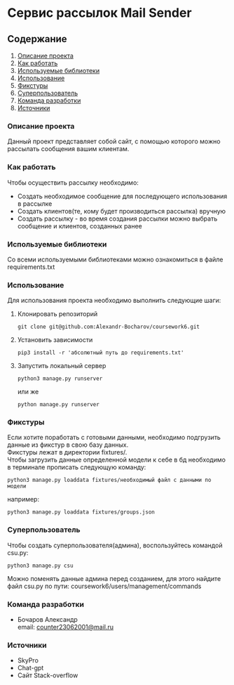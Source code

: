 # Сервис рассылок Mail Sender

## Содержание  
1. [Описание проекта](#Описание-проекта)
2. [Как работать](#Как-работать)
3. [Используемые библиотеки](#Используемые-библиотеки)
4. [Использование](#Использование)
5. [Фикстуры](#Фикстуры)
6. [Суперпользователь](#Суперпользователь)
7. [Команда разработки](#Команда-разработки)
8. [Источники](#Источники)

### Описание проекта  
Данный проект представляет собой сайт, с помощью которого можно рассылать сообщения вашим клиентам.  

### Как работать  
Чтобы осуществить рассылку необходимо:  
- Создать необходимое сообщение для последующего использования в рассылке  
- Создать клиентов(те, кому будет производиться рассылка) вручную  
- Создать рассылку - во время создания рассылки можно выбрать сообщение и клиентов, созданных ранее  

### Используемые библиотеки  
Со всеми используемыми библиотеками можно ознакомиться в файле requirements.txt  

### Использование  
Для использования проекта необходимо выполнить следующие шаги:  
1. Клонировать репозиторий  
   ```  
   git clone git@github.com:Alexandr-Bocharov/coursework6.git  
   ```  
2. Установить зависимости  
   ```  
   pip3 install -r 'абсолютный путь до requirements.txt'  
   ```  
3. Запустить локальный сервер  
   ```  
   python3 manage.py runserver  
   ```  
   или же  
   ```  
   python manage.py runserver  
   ```

### Фикстуры  

Если хотите поработать с готовыми данными, необходимо подгрузить данные из фикстур в свою базу данных.  
Фикстуры лежат в директории fixtures/.  
Чтобы загрузить данные определенной модели к себе в бд необходимо в терминале прописать следующую команду:  
 ```  
 python3 manage.py loaddata fixtures/необходимый файл с данными по модели
 ```
например:
 ```  
 python3 manage.py loaddata fixtures/groups.json
 ```

### Суперпользователь  

Чтобы создать суперпользователя(админа), воспользуйтесь командой csu.py:  
```  
python3 manage.py csu  
```  

Можно поменять данные админа перед созданием, для этого найдите файл csu.py по пути: coursework6/users/management/commands 


### Команда разработки  
- Бочаров Александр  
email: counter23062001@mail.ru

### Источники
- SkyPro
- Chat-gpt
- Сайт Stack-overflow
